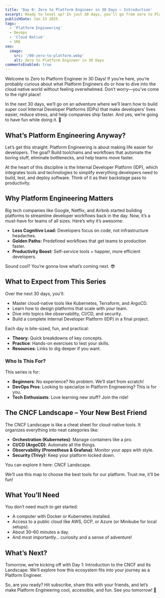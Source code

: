 ```yaml
---
title: 'Day 0: Zero to Platform Engineer in 30 Days – Introduction'
excerpt: Ready to level up? In just 30 days, you’ll go from zero to Platform Engineer hero. We’ll break it down step by step, covering everything from Kubernetes to building Internal Developer Platforms (IDPs). Let’s make cloud native simple and fun!.
publishDate: Jan 13 2025
tags:
  - 'Platform Engineering'
  - Devops
  - 'Cloud Native'
  - SRE
seo:
  image:
    src: '/00-zero-to-platform.webp'
    alt: Zero to Platform Engineer in 30 Days
commentsEnabled: true
---
```


Welcome to Zero to Platform Engineer in 30 Days! If you’re here, you’re probably curious about what Platform Engineers do or how to dive into the cloud native world without feeling overwhelmed. Don’t worry—you’ve come to the right place!

In the next 30 days, we’ll go on an adventure where we’ll learn how to build super cool Internal Developer Platforms (IDPs) that make developers’ lives easier, reduce stress, and help companies ship faster. And yes, we’re going to have fun while doing it. 🚀

## What’s Platform Engineering Anyway?

Let’s get this straight: Platform Engineering is about making life easier for developers. The goal? Build toolchains and workflows that automate the boring stuff, eliminate bottlenecks, and help teams move faster.

At the heart of this discipline is the Internal Developer Platform (IDP), which integrates tools and technologies to simplify everything developers need to build, test, and deploy software. Think of it as their backstage pass to productivity.

## Why Platform Engineering Matters

Big tech companies like Google, Netflix, and Airbnb started building platforms to streamline developer workflows back in the day. Now, it’s a must-have for teams of all sizes. Here’s why it’s awesome:

- **Less Cognitive Load:** Developers focus on code, not infrastructure headaches.
- **Golden Paths:** Predefined workflows that get teams to production faster.
- **Productivity Boost**: Self-service tools = happier, more efficient developers.

Sound cool? You’re gonna love what’s coming next. 😎

## What to Expect from This Series

Over the next 30 days, you’ll:

- Master cloud-native tools like Kubernetes, Terraform, and ArgoCD.
- Learn how to design platforms that scale with your team.
- Dive into topics like observability, CI/CD, and security.
- Build a complete Internal Developer Platform (IDP) in a final project.

Each day is bite-sized, fun, and practical:

- **Theory**: Quick breakdowns of key concepts.
- **Practice**: Hands-on exercises to test your skills.
- **Resources**: Links to dig deeper if you want.

### Who Is This For?

This series is for:

- **Beginners**: No experience? No problem. We’ll start from scratch!
- **DevOps Pros**: Looking to specialize in Platform Engineering? This is for you.
- **Tech Enthusiasts**: Love learning new stuff? Join the ride!

## The CNCF Landscape – Your New Best Friend

The CNCF Landscape is like a cheat sheet for cloud-native tools. It organizes everything into neat categories like:

- **Orchestration (Kubernetes)**: Manage containers like a pro.
- **CI/CD (ArgoCD)**: Automate all the things.
- **Observability (Prometheus & Grafana)**: Monitor your apps with style.
- **Security (Trivy):** Keep your platform locked down.

You can explore it here: CNCF Landscape.

We’ll use this map to choose the best tools for our platform. Trust me, it’ll be fun!

## What You’ll Need

You don’t need much to get started:

- A computer with Docker or Kubernetes installed.
- Access to a public cloud like AWS, GCP, or Azure (or Minikube for local setups).
- About 30–60 minutes a day.
- And most importantly… curiosity and a sense of adventure!

## What’s Next?

Tomorrow, we’re kicking off with Day 1: Introduction to the CNCF and Its Landscape. We’ll explore how this ecosystem fits into your journey as a Platform Engineer.

So, are you ready? Hit subscribe, share this with your friends, and let’s make Platform Engineering cool, accessible, and fun. See you tomorrow! 🚀
